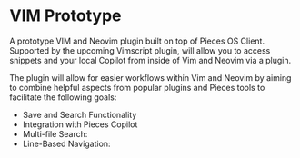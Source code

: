# VIM Prototype
A prototype VIM and Neovim plugin built on top of Pieces OS Client. Supported by the upcoming Vimscript plugin, will allow you to access snippets and your local Copilot from inside of Vim and Neovim via a plugin.

The plugin will allow for easier workflows within Vim and Neovim by aiming to combine helpful aspects from popular plugins and Pieces tools to facilitate the following goals: 
* Save and Search Functionality
* Integration with Pieces Copilot
* Multi-file Search:
* Line-Based Navigation:


